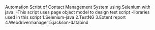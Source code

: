 Automation Script of Contact Management System using Selenium with java:
-This script uses page object model to design test script
-libraries used in this script 1.Selenium-java 2.TestNG 3.Extent report 4.Webdrivermanager 5.jackson-databind
